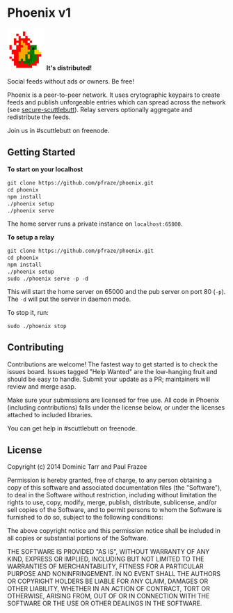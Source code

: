 Phoenix v1
==========

![phoenix](phoenix.png) **It's distributed!**

Social feeds without ads or owners. Be free!

Phoenix is a peer-to-peer network. It uses crytographic keypairs to create feeds and publish unforgeable entries which can spread across the network (see [secure-scuttlebutt](https://github.com/dominictarr/secure-scuttlebutt)). Relay servers optionally aggregate and redistribute the feeds.

Join us in #scuttlebutt on freenode.

## Getting Started

**To start on your localhost**

```
git clone https://github.com/pfraze/phoenix.git
cd phoenix
npm install
./phoenix setup
./phoenix serve
```

The home server runs a private instance on `localhost:65000`.

**To setup a relay**

```
git clone https://github.com/pfraze/phoenix.git
cd phoenix
npm install
./phoenix setup
sudo ./phoenix serve -p -d
```

This will start the home server on 65000 and the pub server on port 80 (`-p`). The `-d` will put the server in daemon mode.

To stop it, run:

```
sudo ./phoenix stop
```


## Contributing

Contributions are welcome! The fastest way to get started is to check the issues board. Issues tagged "Help Wanted" are the low-hanging fruit and should be easy to handle. Submit your update as a PR; maintainers will review and merge asap.

Make sure your submissions are licensed for free use. All code in Phoenix (including contributions) falls under the license below, or under the licenses attached to included libraries.

You can get help in #scuttlebutt on freenode.


## License

Copyright (c) 2014 Dominic Tarr and Paul Frazee

Permission is hereby granted, free of charge, to any person obtaining
a copy of this software and associated documentation files (the
"Software"), to deal in the Software without restriction, including
without limitation the rights to use, copy, modify, merge, publish,
distribute, sublicense, and/or sell copies of the Software, and to
permit persons to whom the Software is furnished to do so, subject to
the following conditions:

The above copyright notice and this permission notice shall be
included in all copies or substantial portions of the Software.

THE SOFTWARE IS PROVIDED "AS IS", WITHOUT WARRANTY OF ANY KIND,
EXPRESS OR IMPLIED, INCLUDING BUT NOT LIMITED TO THE WARRANTIES OF
MERCHANTABILITY, FITNESS FOR A PARTICULAR PURPOSE AND
NONINFRINGEMENT. IN NO EVENT SHALL THE AUTHORS OR COPYRIGHT HOLDERS BE
LIABLE FOR ANY CLAIM, DAMAGES OR OTHER LIABILITY, WHETHER IN AN ACTION
OF CONTRACT, TORT OR OTHERWISE, ARISING FROM, OUT OF OR IN CONNECTION
WITH THE SOFTWARE OR THE USE OR OTHER DEALINGS IN THE SOFTWARE.